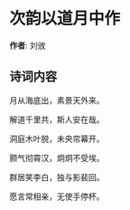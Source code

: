 # 次韵以道月中作

**作者**: 刘攽

## 诗词内容

月从海底出，素景天外来。

解道千里共，斯人安在哉。

洞庭木叶脱，未央帘幕开。

颢气彻霄汉，炯炯不受埃。

群居笑李白，独与影裴回。

愿言常相亲，无使手停杯。

